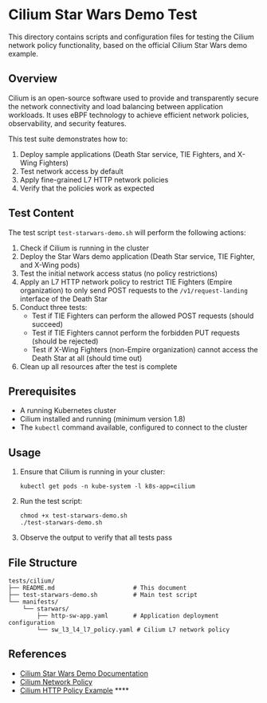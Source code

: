 # Cilium Star Wars Demo Test

This directory contains scripts and configuration files for testing the Cilium network policy functionality, based on the official Cilium Star Wars demo example.

## Overview

Cilium is an open-source software used to provide and transparently secure the network connectivity and load balancing between application workloads. It uses eBPF technology to achieve efficient network policies, observability, and security features.

This test suite demonstrates how to:
1. Deploy sample applications (Death Star service, TIE Fighters, and X-Wing Fighters)
2. Test network access by default
3. Apply fine-grained L7 HTTP network policies
4. Verify that the policies work as expected

## Test Content

The test script `test-starwars-demo.sh` will perform the following actions:

1. Check if Cilium is running in the cluster
2. Deploy the Star Wars demo application (Death Star service, TIE Fighter, and X-Wing pods)
3. Test the initial network access status (no policy restrictions)
4. Apply an L7 HTTP network policy to restrict TIE Fighters (Empire organization) to only send POST requests to the `/v1/request-landing` interface of the Death Star
5. Conduct three tests:
   - Test if TIE Fighters can perform the allowed POST requests (should succeed)
   - Test if TIE Fighters cannot perform the forbidden PUT requests (should be rejected)
   - Test if X-Wing Fighters (non-Empire organization) cannot access the Death Star at all (should time out)
6. Clean up all resources after the test is complete

## Prerequisites

- A running Kubernetes cluster
- Cilium installed and running (minimum version 1.8)
- The `kubectl` command available, configured to connect to the cluster

## Usage

1. Ensure that Cilium is running in your cluster:
   ```
   kubectl get pods -n kube-system -l k8s-app=cilium
   ```

2. Run the test script:
   ```
   chmod +x test-starwars-demo.sh
   ./test-starwars-demo.sh
   ```

3. Observe the output to verify that all tests pass

## File Structure

```
tests/cilium/
├── README.md                      # This document
├── test-starwars-demo.sh          # Main test script
└── manifests/
    └── starwars/
        ├── http-sw-app.yaml       # Application deployment configuration
        └── sw_l3_l4_l7_policy.yaml # Cilium L7 network policy
```

## References

- [Cilium Star Wars Demo Documentation](https://docs.cilium.io/en/latest/gettingstarted/demo/)
- [Cilium Network Policy](https://docs.cilium.io/en/latest/security/policy/)
- [Cilium HTTP Policy Example](https://docs.cilium.io/en/latest/security/policy/language/#http) ****